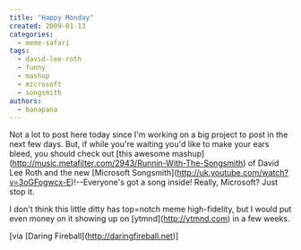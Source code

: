 ```yaml
---
title: "Happy Monday"
created: 2009-01-13
categories: 
  - meme-safari
tags: 
  - david-lee-roth
  - funny
  - mashup
  - microsoft
  - songsmith
authors: 
  - banapana
---
```


Not a lot to post here today since I'm working on a big project to post in the next few days. But, if while you're waiting you'd like to make your ears bleed, you should check out \[this awesome mashup\](http://music.metafilter.com/2943/Runnin-With-The-Songsmith) of David Lee Roth and the new \[Microsoft Songsmith\](http://uk.youtube.com/watch?v=3oGFogwcx-E)!--Everyone's got a song inside! Really, Microsoft? Just stop it.

I don't think this little ditty has top=notch meme high-fidelity, but I would put even money on it showing up on \[ytmnd\](http://ytmnd.com) in a few weeks.

\[via \[Daring Fireball\](http://daringfireball.net)\]
